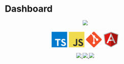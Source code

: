 # Dashboard

<div align="center">
  <div>
    <img height="150em" src="https://github-readme-stats.vercel.app/api/top-langs/?username=luizinhoh2o1&layout=compact&langs_count=7&theme=chartreuse-dark"/>
  </div>

  <div style="display: inline_block"><br>
    <img align="center" alt="TS" height="50" width="50" src="https://github.com/devicons/devicon/blob/master/icons/typescript/typescript-original.svg">
    <img align="center" alt="JS" height="50" width="50" src="https://github.com/devicons/devicon/blob/master/icons/javascript/javascript-original.svg">
    <img align="center" alt="Git" height="50" width="50" src="https://github.com/devicons/devicon/blob/master/icons/git/git-original.svg">
    <img align="center" alt="Angular" height="50" width="50" src="https://github.com/devicons/devicon/blob/master/icons/angularjs/angularjs-original.svg">

  </div>
  <br>
  <div>  
    <a href="https://www.linkedin.com/in/alessandro123-mota/" target="_blank"><img src="https://img.shields.io/badge/-LinkedIn-%230077B5?style=for-the-badge&logo=linkedin&logoColor=white" target="_blank"/>
    <a href = "mailto:alessandroluizfacul@gmail.com"><img src="https://img.shields.io/badge/-Gmail-%23333?style=for-the-badge&logo=gmail&logoColor=white" target="_blank"/>
    <a href = "https://www.instagram.com/alessandromota_7/"><img src="https://img.shields.io/badge/Instagram-E4405F?style=for-the-badge&logo=instagram&logoColor=white" target="_blank"/>
  </div>
 </div>
